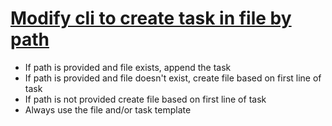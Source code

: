 # [Modify cli to create task in file by path](#TODO:)

- If path is provided and file exists, append the task
- If path is provided and file doesn't exist, create file based on first line of task
- If path is not provided create file based on first line of task
- Always use the file and/or task template

<!--
created:2024-06-26T02:39:41.321Z
order:-100
-->


